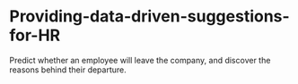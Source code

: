 # Providing-data-driven-suggestions-for-HR
Predict whether an employee will leave the company, and discover the reasons behind their departure.
